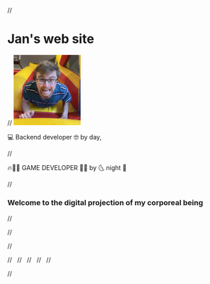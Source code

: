 // <div class="centered">

# Jan's web site

// <img src="/img/profile.jpg" style="width: 30%" />

💻 Backend developer 🤓
by day, 

// &nbsp;

🔥🥷🏻 GAME DEVELOPER 🤯🔥
by 🌜 night 🦇

// &nbsp;

### Welcome to the digital projection of my corporeal being

<!-- // <div class="centered">I hope it's nice</div>
// <div class="centered" style="margin-top: 1em; font-size: .6em">(it has a mind of its own)</div> -->

// &nbsp;

// <!-- Click -- > [here](blog) <-- for assorted ramblings -->

// <!-- or -- > [here](list_of_games.html) <-- for a list of my life's accomplishments -->

// &nbsp;
// &nbsp;
// &nbsp;
// &nbsp;
// &nbsp;

// </div>
